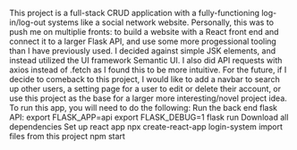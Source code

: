 This project is a full-stack CRUD application with a fully-functioning log-in/log-out systems like a social network website. 
Personally, this was to push me on multiplie fronts: to build a website with a React front end and connect it to a larger Flask API, 
and use some more progessional tooling than I have previously used. I decided against simple JSK elements, 
and instead utilized the UI framework Semantic UI. I also did API requests with axios instead of .fetch as I found this to be more intuitive. 
For the future, if I decide to comeback to this project, I would like to add a navbar to search up other users, 
a setting page for a user to edit or delete their account, or use this project as the base for a larger more interesting/novel project idea.
To run this app, you will need to do the following:
Run the back end flask API:
export FLASK_APP=api
export FLASK_DEBUG=1
flask run
Download all dependencies
Set up react app
npx create-react-app login-system
import files from this project
npm start

